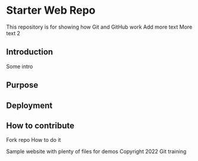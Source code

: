 # Starter Web Repo

This repository is for showing how Git and GitHub work
Add more text
More text 2

## Introduction

Some intro

## Purpose

## Deployment

## How to contribute

Fork repo
How to do it

Sample website with plenty of files for demos
Copyright 2022 Git training